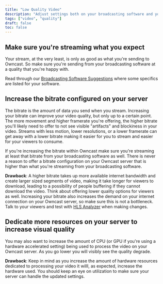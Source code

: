 ```yaml
---
title: "Low Quality Video"
description: "Adjust settings both on your broadcasting software and your server to adjust the video quality of your stream."
tags: ["video", "quality"]
draft: false
toc: false
---
```


## Make sure you're streaming what you expect

Your stream, at the very least, is only as good as what you're sending to Owncast. So make sure you're sending from your broadcasting software at a quality that you're happy with.

Read through our [Broadcasting Software Suggestions](/docs/broadcasting/) where some specifics are listed for your software.

## Increase the bitrate configured on your server

The bitrate is the amount of data you send when you stream. Increasing your bitrate can improve your video quality, but only up to a certain point. The more movement and higher framerate you're offering, the higher bitrate you'll likely need to offer to not see visible "artifacts" and blockiness in your video. Streams with less motion, lower resolutions, or a lower framerate can get away with a lower bitrate making it easier for you to stream and easier for your viewers to consume.

If you're increasing the bitrate within Owncast make sure you're streaming at least that bitrate from your broadcasting software as well. There is never a reason to offer a bitrate configuration on your Owncast server that is higher than what you're streaming from your broadcasting software.

**Drawback**: A higher bitrate takes up more available internet bandwidth and create larger sized segments of video, making it take longer for viewers to download, leading to a possibility of people buffering if they cannot download the video. Think about offering lower quality options for viewers as well.  Increasing your bitrate also increases the demand on your internet connection on your Owncast server, so make sure this is not a bottleneck.  Talk to your viewers and test with [HLS Analyzer](https://hlsanalyzer.com) when making changes.

## Dedicate more resources on your server to increase visual quality

You may also want to increase the amount of CPU (or GPU if you're using a hardware accelerated setting) being used to process the video on your Owncast server. As you go lower you will visibly see the quality degrade.

**Drawback**: Keep in mind as you increase the amount of hardware resources dedicated to processing your video it willl, as expected, increase the hardware used. You should keep an eye on utilization to make sure your server can handle the updated settings.